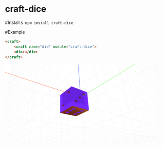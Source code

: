 # craft-dice

#Install
`$ npm install craft-dice`

#Example

```html
<craft>
	<craft name="die" module="craft-dice">
	<die></die>
</craft>
```

![example](example.png)